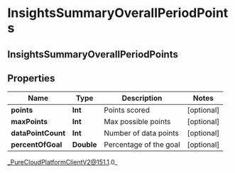 # InsightsSummaryOverallPeriodPoints

## InsightsSummaryOverallPeriodPoints

## Properties

|Name | Type | Description | Notes|
|------------ | ------------- | ------------- | -------------|
| **points** | **Int** | Points scored | [optional] |
| **maxPoints** | **Int** | Max possible points | [optional] |
| **dataPointCount** | **Int** | Number of data points | [optional] |
| **percentOfGoal** | **Double** | Percentage of the goal | [optional] |



_PureCloudPlatformClientV2@151.1.0_
